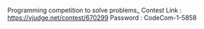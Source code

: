 Programming competition to solve problems_
Contest Link : https://vjudge.net/contest/670299
Password : CodeCom-1-5858
